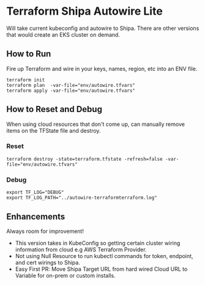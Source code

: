 # Terraform Shipa Autowire Lite

Will take current kubeconfig and autowire to Shipa. There are other versions that would create an EKS cluster on demand. 

## How to Run

Fire up Terraform and wire in your keys, names, region, etc into an ENV file.

```
terraform init
terraform plan  -var-file="env/autowire.tfvars"
terraform apply -var-file="env/autowire.tfvars"
```

## How to Reset and Debug

When using cloud resources that don't come up, can manually remove items on the TFState file
and destroy.

### Reset
```
terraform destroy -state=terraform.tfstate -refresh=false -var-file="env/autowire.tfvars"
```

### Debug
```
export TF_LOG="DEBUG"
export TF_LOG_PATH="../autowire-terraformterraform.log"
```

## Enhancements

Always room for improvement!

* This version takes in KubeConfig so getting certain cluster wiring information from cloud e.g AWS Terraform Provider. 
* Not using Null Resource to run kubectl commands for token, endpoint, and cert wirings to Shipa. 
* Easy First PR: Move Shipa Target URL from hard wired Cloud URL to Variable for on-prem or custom installs. 
